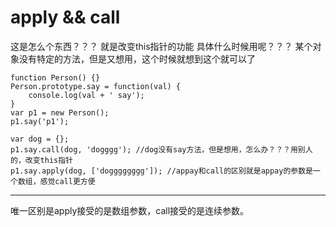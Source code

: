 # apply && call

这是怎么个东西？？？
就是改变this指针的功能
具体什么时候用呢？？？
某个对象没有特定的方法，但是又想用，这个时候就想到这个就可以了
```
function Person() {}
Person.prototype.say = function(val) {
    console.log(val + ' say');
}
var p1 = new Person();
p1.say('p1');

var dog = {};
p1.say.call(dog, 'dogggg'); //dog没有say方法，但是想用，怎么办？？？用别人的，改变this指针
p1.say.apply(dog, ['dogggggggg']); //appay和call的区别就是appay的参数是一个数组，感觉call更方便
```

-----------------
唯一区别是apply接受的是数组参数，call接受的是连续参数。